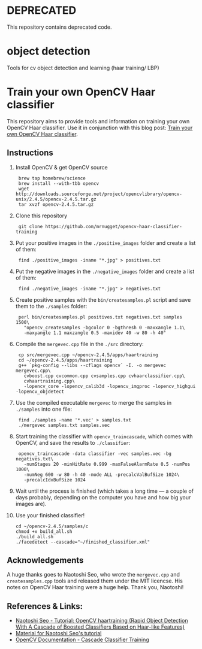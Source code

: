 # DEPRECATED
This repository contains deprecated code.

object detection
============

Tools for cv object detection and learning (haar training/ LBP)

# Train your own OpenCV Haar classifier

This repository aims to provide tools and information on training your own
OpenCV Haar classifier.  Use it in conjunction with this blog post: [Train your own OpenCV Haar
classifier](http://coding-robin.de/2013/07/22/train-your-own-opencv-haar-classifier.html).

## Instructions

1. Install OpenCV & get OpenCV source

        brew tap homebrew/science
        brew install --with-tbb opencv
        wget http://downloads.sourceforge.net/project/opencvlibrary/opencv-unix/2.4.5/opencv-2.4.5.tar.gz
        tar xvzf opencv-2.4.5.tar.gz

2. Clone this repository

        git clone https://github.com/mrnugget/opencv-haar-classifier-training

3. Put your positive images in the `./positive_images` folder and create a list
of them:

        find ./positive_images -iname "*.jpg" > positives.txt

4. Put the negative images in the `./negative_images` folder and create a list of them:

        find ./negative_images -iname "*.jpg" > negatives.txt

5. Create positive samples with the `bin/createsamples.pl` script and save them
to the `./samples` folder:

        perl bin/createsamples.pl positives.txt negatives.txt samples 1500\
          "opencv_createsamples -bgcolor 0 -bgthresh 0 -maxxangle 1.1\
          -maxyangle 1.1 maxzangle 0.5 -maxidev 40 -w 80 -h 40"

6. Compile the `mergevec.cpp` file in the `./src` directory:

        cp src/mergevec.cpp ~/opencv-2.4.5/apps/haartraining
        cd ~/opencv-2.4.5/apps/haartraining
        g++ `pkg-config --libs --cflags opencv` -I. -o mergevec mergevec.cpp\
          cvboost.cpp cvcommon.cpp cvsamples.cpp cvhaarclassifier.cpp\
          cvhaartraining.cpp\
          -lopencv_core -lopencv_calib3d -lopencv_imgproc -lopencv_highgui -lopencv_objdetect

7. Use the compiled executable `mergevec` to merge the samples in `./samples`
into one file:

        find ./samples -name '*.vec' > samples.txt
        ./mergevec samples.txt samples.vec

8. Start training the classifier with `opencv_traincascade`, which comes with
OpenCV, and save the results to `./classifier`:

        opencv_traincascade -data classifier -vec samples.vec -bg negatives.txt\
          -numStages 20 -minHitRate 0.999 -maxFalseAlarmRate 0.5 -numPos 1000\
          -numNeg 600 -w 80 -h 40 -mode ALL -precalcValBufSize 1024\
          -precalcIdxBufSize 1024

9. Wait until the process is finished (which takes a long time — a couple of
days probably, depending on the computer you have and how big your images are).

10. Use your finished classifier!

        cd ~/opencv-2.4.5/samples/c
        chmod +x build_all.sh
        ./build_all.sh
        ./facedetect --cascade="~/finished_classifier.xml"


## Acknowledgements

A huge thanks goes to Naotoshi Seo, who wrote the `mergevec.cpp` and
`createsamples.cpp` tools and released them under the MIT licencse. His notes
on OpenCV Haar training were a huge help. Thank you, Naotoshi!

## References & Links:

- [Naotoshi Seo - Tutorial: OpenCV haartraining (Rapid Object Detection With A Cascade of Boosted Classifiers Based on Haar-like Features)](http://note.sonots.com/SciSoftware/haartraining.html)
- [Material for Naotoshi Seo's tutorial](https://code.google.com/p/tutorial-haartraining/)
- [OpenCV Documentation - Cascade Classifier Training](http://docs.opencv.org/doc/user_guide/ug_traincascade.html)

